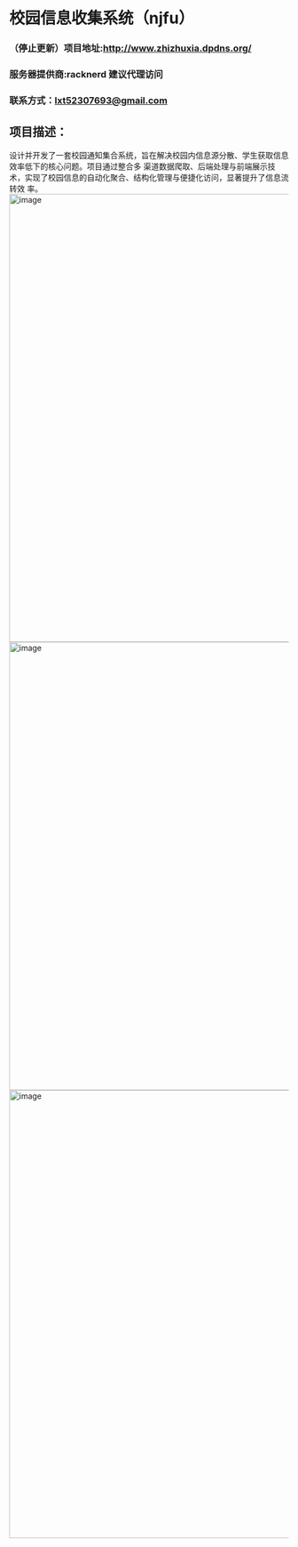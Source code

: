 # 校园信息收集系统（njfu） 

### （停止更新）项目地址:http://www.zhizhuxia.dpdns.org/   
### 服务器提供商:racknerd 建议代理访问
### 联系方式：lxt52307693@gmail.com
## 项⽬描述：
设计并开发了⼀套校园通知集合系统，旨在解决校园内信息源分散、学⽣获取信息效率低下的核⼼问题。项⽬通过整合多
渠道数据爬取、后端处理与前端展⽰技术，实现了校园信息的⾃动化聚合、结构化管理与便捷化访问，显著提升了信息流转效
率。
<img width="1437" height="806" alt="image" src="https://github.com/user-attachments/assets/585ed319-139b-4491-a84b-233b4fb830ad" />
<img width="1437" height="806" alt="image" src="https://github.com/user-attachments/assets/8f378d0a-0bc4-46d1-a942-b557d9777c20" />
<img width="1437" height="806" alt="image" src="https://github.com/user-attachments/assets/48f643c4-efa2-45ad-b465-9f9a8e433f87" />


